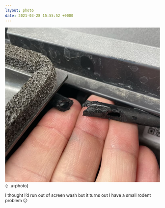 ```yaml
---
layout: photo
date: 2021-03-28 15:55:52 +0000
---
```


![](/img/2f3f4a4dc71d.jpeg){: .u-photo}
 
I thought I’d run out of screen wash but it turns out I have a small rodent problem 😕
